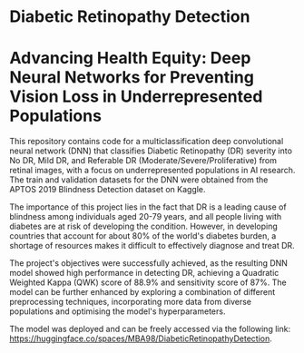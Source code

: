# Diabetic Retinopathy Detection
# Advancing Health Equity: Deep Neural Networks for Preventing Vision Loss in Underrepresented Populations

This repository contains code for a multiclassification deep convolutional neural network (DNN) that classifies Diabetic Retinopathy (DR) severity into No DR, Mild DR, and Referable DR (Moderate/Severe/Proliferative) from retinal images, with a focus on underrepresented populations in AI research. The train and validation datasets for the DNN were obtained from the APTOS 2019 Blindness Detection dataset on Kaggle. 

The importance of this project lies in the fact that DR is a leading cause of blindness among individuals aged 20-79 years, and all people living with diabetes are at risk of developing the condition. However, in developing countries that account for about 80% of the world's diabetes burden, a shortage of resources makes it difficult to effectively diagnose and treat DR.

The project's objectives were successfully achieved, as the resulting DNN model showed high performance in detecting DR, achieving a Quadratic Weighted Kappa (QWK) score of 88.9% and sensitivity score of 87%. The model can be further enhanced by exploring a combination of different preprocessing techniques, incorporating more data from diverse populations and optimising the model's hyperparameters.

The model was deployed and can be freely accessed via the following link: https://huggingface.co/spaces/MBA98/DiabeticRetinopathyDetection. 
